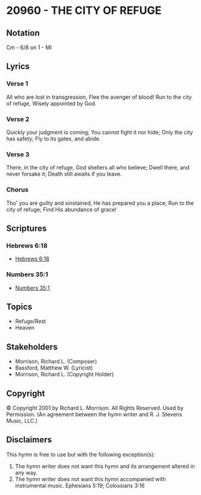 # 20960 - THE CITY OF REFUGE

## Notation

Cm - 6/8 on 1 - MI

## Lyrics

### Verse 1

All who are lost in transgression, Flee the avenger of blood! Run to the city of refuge, Wisely appointed by God.

### Verse 2

Quickly your judgment is coming; You cannot fight it nor hide; Only the city has safety; Fly to its gates, and abide.

### Verse 3

There, in the city of refuge, God shelters all who believe; Dwell there, and never forsake it; Death still awaits if you leave.

### Chorus

Tho' you are guilty and sinstained, He has prepared you a place; Run to the city of refuge; Find His abundance of grace!


## Scriptures

### Hebrews 6:18

- [Hebrews 6:18](https://www.biblegateway.com/passage/?search=Hebrews%206%3A18)

### Numbers 35:1

- [Numbers 35:1](https://www.biblegateway.com/passage/?search=Numbers%2035%3A1)


## Topics

- Refuge/Rest
- Heaven

## Stakeholders

- Morrison, Richard L. (Composer)
- Bassford, Matthew W. (Lyricist)
- Morrison, Richard L. (Copyright Holder)

## Copyright

© Copyright 2001 by Richard L. Morrison. All Rights Reserved. Used by Permission.
(An agreement between the hymn writer and R. J. Stevens Music, LLC.)

## Disclaimers

This hymn is free to use but with the following exception(s):
1. The hymn writer does not want this hymn and its arrangement altered in any way.
2. The hymn writer does not want this hymn accompanied with instrumental music.
Ephesians 5:19; Colossians 3:16

